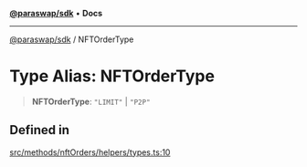 [**@paraswap/sdk**](../README.md) • **Docs**

***

[@paraswap/sdk](../globals.md) / NFTOrderType

# Type Alias: NFTOrderType

> **NFTOrderType**: `"LIMIT"` \| `"P2P"`

## Defined in

[src/methods/nftOrders/helpers/types.ts:10](https://github.com/paraswap/paraswap-sdk/blob/master/src/methods/nftOrders/helpers/types.ts#L10)

